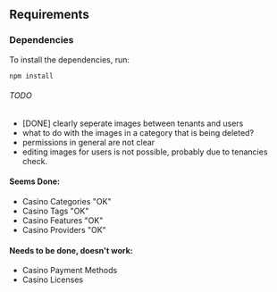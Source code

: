 ## Requirements

### Dependencies

To install the dependencies, run:

``
npm install
``

###### TODO
* [DONE] clearly seperate images between tenants and users
* what to do with the images in a category that is being deleted?
* permissions in general are not clear
* editing images for users is not possible, probably due to tenancies check.

#### 

#### Seems Done:
* Casino Categories "OK"
* Casino Tags "OK"
* Casino Features "OK"
* Casino Providers "OK"

#### Needs to be done, doesn't work:
* Casino Payment Methods
* Casino Licenses